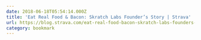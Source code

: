 ```yaml
---
date: 2018-06-18T05:54:14.000Z
title: 'Eat Real Food & Bacon: Skratch Labs Founder’s Story | Strava'
url: https://blog.strava.com/eat-real-food-bacon-skratch-labs-founders-story-7689/
category: bookmark
---
```

